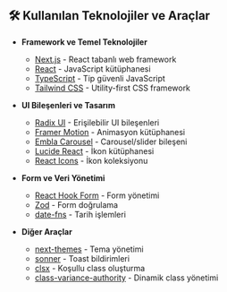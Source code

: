 ## 🛠 Kullanılan Teknolojiler ve Araçlar

- **Framework ve Temel Teknolojiler**
  - [Next.js](https://nextjs.org/) - React tabanlı web framework
  - [React](https://react.dev/) - JavaScript kütüphanesi
  - [TypeScript](https://www.typescriptlang.org/) - Tip güvenli JavaScript
  - [Tailwind CSS](https://tailwindcss.com/) - Utility-first CSS framework

- **UI Bileşenleri ve Tasarım**
  - [Radix UI](https://www.radix-ui.com/) - Erişilebilir UI bileşenleri
  - [Framer Motion](https://www.framer.com/motion/) - Animasyon kütüphanesi
  - [Embla Carousel](https://www.embla-carousel.com/) - Carousel/slider bileşeni
  - [Lucide React](https://lucide.dev/) - İkon kütüphanesi
  - [React Icons](https://react-icons.github.io/react-icons/) - İkon koleksiyonu

- **Form ve Veri Yönetimi**
  - [React Hook Form](https://react-hook-form.com/) - Form yönetimi
  - [Zod](https://zod.dev/) - Form doğrulama
  - [date-fns](https://date-fns.org/) - Tarih işlemleri

- **Diğer Araçlar**
  - [next-themes](https://github.com/pacocoursey/next-themes) - Tema yönetimi
  - [sonner](https://sonner.emilkowal.ski/) - Toast bildirimleri
  - [clsx](https://github.com/lukeed/clsx) - Koşullu class oluşturma
  - [class-variance-authority](https://cva.style/) - Dinamik class yönetimi
